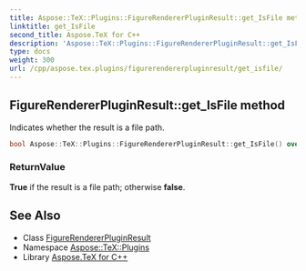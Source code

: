 ```yaml
---
title: Aspose::TeX::Plugins::FigureRendererPluginResult::get_IsFile method
linktitle: get_IsFile
second_title: Aspose.TeX for C++
description: 'Aspose::TeX::Plugins::FigureRendererPluginResult::get_IsFile method. Indicates whether the result is a file path in C++.'
type: docs
weight: 300
url: /cpp/aspose.tex.plugins/figurerendererpluginresult/get_isfile/
---
```

## FigureRendererPluginResult::get_IsFile method


Indicates whether the result is a file path.

```cpp
bool Aspose::TeX::Plugins::FigureRendererPluginResult::get_IsFile() override
```


### ReturnValue

**True** if the result is a file path; otherwise **false**.

## See Also

* Class [FigureRendererPluginResult](../)
* Namespace [Aspose::TeX::Plugins](../../)
* Library [Aspose.TeX for C++](../../../)
